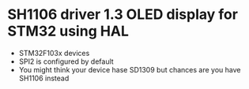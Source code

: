 # SH1106 driver 1.3 OLED display for STM32 using HAL

* STM32F103x devices
* SPI2 is configured by default
* You might think your device hase SD1309 but chances are you have SH1106 instead

